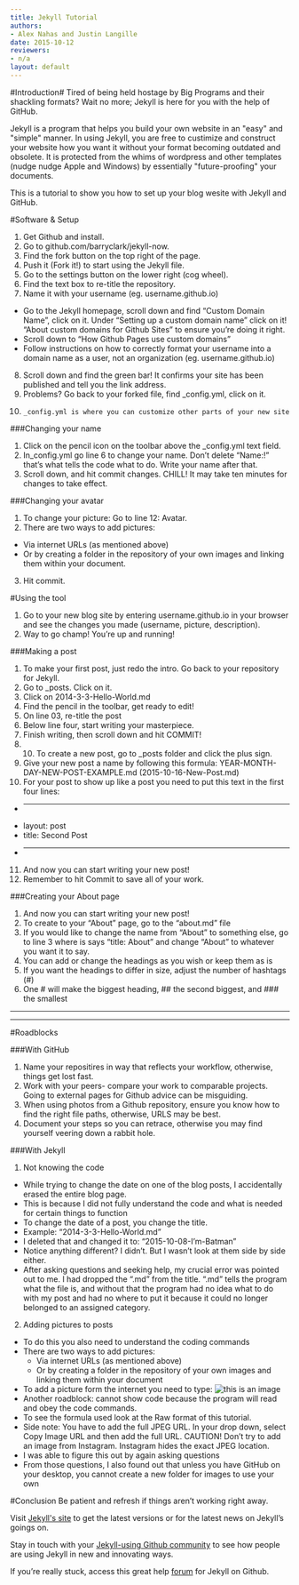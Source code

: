 ```yaml
---
title: Jekyll Tutorial
authors:
- Alex Nahas and Justin Langille
date: 2015-10-12
reviewers:
- n/a
layout: default
---
```


#Introduction#
Tired of being held hostage by Big Programs and their shackling formats?  Wait no more; Jekyll is here for you with the help of GitHub.

Jekyll is a program that helps you build your own website in an "easy" and "simple" manner. In using Jekyll, you are free to custimize and construct your website how you want it without your format becoming outdated and obsolete.  It is protected from the whims of wordpress and other templates (nudge nudge Apple and Windows) by essentially "future-proofing" your documents.

This is a tutorial to show you how to set up your blog wesite with Jekyll and GitHub.


#Software & Setup

1.	Get Github and install. 
2.	Go to github.com/barryclark/jekyll-now.
3.	Find the fork button on the top right of the page.
4.	Push it (Fork it!) to start using the Jekyll file. 
5.	Go to the settings button on the lower right (cog wheel).
6.	Find the text box to re-title the repository.
7.	Name it with your username (eg. username.github.io) 
  - Go to the Jekyll homepage, scroll down and find “Custom Domain Name”, click on it. Under “Setting up a custom domain name” click on it! 
“About custom domains for Github Sites” to ensure you’re doing it right. 
  - Scroll down to “How Github Pages use custom domains” 
  -	Follow instructions on how to correctly format your username into a domain name as a user, not an organization (eg. username.github.io)
8.	Scroll down and find the green bar! It confirms your site has been published and tell you the link address. 
9.	Problems? Go back to your forked file, find _config.yml, click on it.
10.		_config.yml is where you can customize other parts of your new site 

###Changing your name
1.	Click on the pencil icon on the toolbar above the _config.yml text field. 
2.	In_config.yml go line 6 to change your name. Don’t delete “Name:!”  that’s what tells the code what to do. Write your name after that. 
3.	Scroll down, and hit commit changes. CHILL! It may take ten minutes for changes to take effect. 

###Changing your avatar
1. To change your picture: Go to line 12: Avatar. 
2. There are two ways to add pictures:
  *  Via internet URLs (as mentioned above)
  *  Or by creating a folder in the repository of your own images and linking them within your document.
3. Hit commit. 

#Using the tool
1.	Go to your new blog site by entering username.github.io in your browser and see the changes you made (username, picture, description). 
2.	Way to go champ! You’re up and running! 

###Making a post
1.	To make your first post, just redo the intro. Go back to your repository for Jekyll. 
2.	Go to _posts. Click on it. 
3.	Click on 2014-3-3-Hello-World.md 
4.	Find the pencil in the toolbar, get ready to edit!
5.	On line 03, re-title the post
6.	Below line four, start writing your masterpiece. 
7.	Finish writing, then scroll down and hit COMMIT!
8.	10.	To create a new post, go to _posts folder and click the plus sign.
9.	Give your new post a name by following this formula: YEAR-MONTH-DAY-NEW-POST-EXAMPLE.md (2015-10-16-New-Post.md)
10.	For your post to show up like a post you need to put this text in the first four lines: 
 *	---
 *	layout: post
 *	title: Second Post
 *	---
11.	And now you can start writing your new post!
12.	Remember to hit Commit to save all of your work.

###Creating your About page	
1.	And now you can start writing your new post!
2.	To create to your “About” page, go to the “about.md” file
3.	If you would like to change the name from “About” to something else, go to line 3 where is says “title: About” and change “About” to whatever you want it to say.
4.	You can add or change the headings as you wish or keep them as is
5.	If you want the headings to differ in size, adjust the number of hashtags (#) 
6.	 One # will make the biggest heading, ## the second biggest, and ### the smallest

----
****

#Roadblocks

###With GitHub
1. Name your repositires in way that reflects your workflow, otherwise, things get lost fast.
2. Work with your peers- compare your work to comparable projects. Going to external pages for Github advice can be misguiding.
3. When using photos from a Github repository, ensure you know how to find the right file paths, otherwise, URLS may be best.
4. Document your steps so you can retrace, otherwise you may find yourself veering down a rabbit hole.

###With Jekyll
1. Not knowing the code
  -	While trying to change the date on one of the blog posts, I accidentally erased the entire blog page.
  -	This is because I did not fully understand the code and what is needed for certain things to function
  -	To change the date of a post, you change the title.  
  -	Example: “2014-3-3-Hello-World.md”
  -	I deleted that and changed it to: “2015-10-08-I’m-Batman”
  -	Notice anything different?  I didn’t.  But I wasn’t look at them side by side either.
  -	After asking questions and seeking help, my crucial error was pointed out to me.  I had dropped the “.md” from the title.  “.md” tells the program what the file is, and without that the program had no idea what to do with my post and had no where to put it because it could no longer belonged to an assigned category.
2.	Adding pictures to posts
  -	To do this you also need to understand the coding commands
  -	There are two ways to add pictures:
      *	Via internet URLs (as mentioned above)
      *	Or by creating a folder in the repository of your own images and linking them within your document
  -	To add a picture form the internet you need to type: ![this is an image](http://bitbyteyum.com/images/posts/jekyll+github.png) 
  - Another roadblock: cannot show code because the program will read and obey the code commands.
  - To see the formula used look at the Raw format of this tutorial.
  -	Side note: You have to add the full JPEG URL. In your drop down, select Copy Image URL and then add the full URL. CAUTION! Don’t try to add an image from Instagram. Instagram hides the exact JPEG location.
  -	I was able to figure this out by again asking questions
  -	From those questions, I also found out that unless you have GitHub on your desktop, you cannot create a new folder for images to use your own


#Conclusion
Be patient and refresh if things aren’t working right away.

Visit [Jekyll's site](https://jekyllrb.com) to get the latest versions or for the latest news on Jekyll’s goings on. 

Stay in touch with your [Jekyll-using Github community](https://github.com/barryclark/jekyll-now) to see how people are using Jekyll in new and innovating ways. 

If you’re really stuck, access this great help [forum](https://github.com/jekyll/jekyll-help) for Jekyll on Github.


